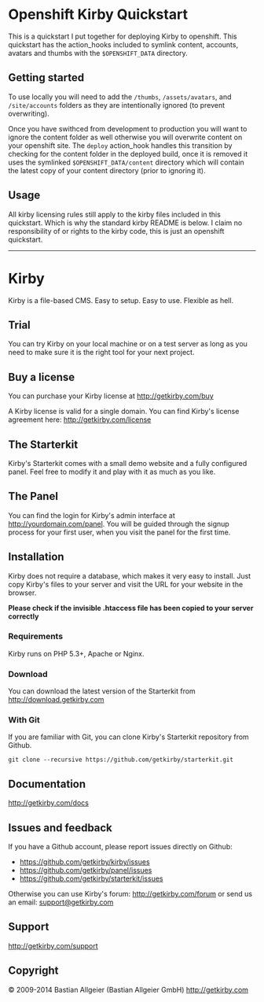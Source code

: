 # Openshift Kirby Quickstart

This is a quickstart I put together for deploying Kirby to openshift.
This quickstart has the action_hooks included to symlink content, accounts, avatars and thumbs with the `$OPENSHIFT_DATA` directory.

## Getting started

To use locally you will need to add the `/thumbs`, `/assets/avatars`, and `/site/accounts` folders as they are intentionally ignored (to prevent overwriting).

Once you have swithced from development to production you will want to ignore the content folder as well otherwise you will overwrite content on your openshift site.  The `deploy` action_hook handles this transition by checking for the content folder in the deployed build, once it is removed it uses the symlinked `$OPENSHIFT_DATA/content` directory which will contain the latest copy of your content directory (prior to ignoring it).

## Usage

All kirby licensing rules still apply to the kirby files included in this quickstart.  Which is why the standard kirby README is below.  I claim no responsibility of or rights to the kirby code, this is just an openshift quickstart.

---


# Kirby

Kirby is a file-based CMS.
Easy to setup. Easy to use. Flexible as hell.

## Trial

You can try Kirby on your local machine or on a test
server as long as you need to make sure it is the right
tool for your next project.

## Buy a license

You can purchase your Kirby license at
<http://getkirby.com/buy>

A Kirby license is valid for a single domain. You can find
Kirby's license agreement here: <http://getkirby.com/license>

## The Starterkit

Kirby's Starterkit comes with a small demo website and a fully
configured panel. Feel free to modify it and play with it as
much as you like.

## The Panel

You can find the login for Kirby's admin interface at
http://yourdomain.com/panel. You will be guided through the signup
process for your first user, when you visit the panel
for the first time.

## Installation

Kirby does not require a database, which makes it very easy to
install. Just copy Kirby's files to your server and visit the
URL for your website in the browser.

**Please check if the invisible .htaccess file has been
copied to your server correctly**

### Requirements

Kirby runs on PHP 5.3+, Apache or Nginx.

### Download

You can download the latest version of the Starterkit
from http://download.getkirby.com

### With Git

If you are familiar with Git, you can clone Kirby's
Starterkit repository from Github.

    git clone --recursive https://github.com/getkirby/starterkit.git

## Documentation
<http://getkirby.com/docs>

## Issues and feedback

If you have a Github account, please report issues
directly on Github:

- <https://github.com/getkirby/kirby/issues>
- <https://github.com/getkirby/panel/issues>
- <https://github.com/getkirby/starterkit/issues>

Otherwise you can use Kirby's forum: http://getkirby.com/forum
or send us an email: <support@getkirby.com>

## Support
<http://getkirby.com/support>

## Copyright

© 2009-2014 Bastian Allgeier (Bastian Allgeier GmbH)
<http://getkirby.com>